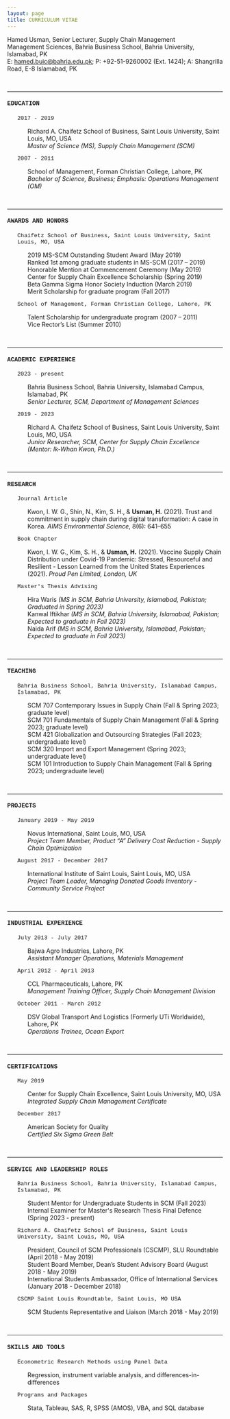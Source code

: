 ```yaml
---
layout: page
title: CURRICULUM VITAE
---
```

Hamed Usman, Senior Lecturer, Supply Chain Management<br/>
Management Sciences, Bahria Business School, Bahria University, Islamabad, PK<br/>
E: hamed.buic@bahria.edu.pk; P: +92-51-9260002 (Ext. 1424); A: Shangrilla Road, E-8 Islamabad, PK


<br/>

---


<h4 style="font-family:courier">EDUCATION</h4>

<ul style="list-style-type:none;">
 <a style="font-family:courier; font-size:13px">2017 - 2019</a>
  <ul style="list-style-type:none;">
   <li>Richard A. Chaifetz School of Business, Saint Louis University, Saint Louis, MO, USA</li>
   <li><i>Master of Science (MS), Supply Chain Management (SCM)</i></li></ul>
</ul>

<ul style="list-style-type:none;">
 <a style="font-family:courier; font-size:13px">2007 - 2011</a>
  <ul style="list-style-type:none;">
   <li>School of Management, Forman Christian College, Lahore, PK</li>
   <li><i>Bachelor of Science, Business; Emphasis: Operations Management (OM)</i></li></ul>
</ul>


<br/>

---


<h4 style="font-family:courier">AWARDS AND HONORS</h4>
 <ul style="list-style-type:none;">
  <a style="font-family:courier; font-size:13px">Chaifetz School of Business, Saint Louis University, Saint Louis, MO, USA</a>
   <ul style="list-style-type:none;">
    <li>2019 MS-SCM Outstanding Student Award (May 2019)</li>
    <li>Ranked 1st among graduate students in MS-SCM (2017 – 2019)</li>
    <li>Honorable Mention at Commencement Ceremony (May 2019)</li>
    <li>Center for Supply Chain Excellence Scholarship (Spring 2019)</li>
    <li>Beta Gamma Sigma Honor Society Induction (March 2019)</li>
    <li>Merit Scholarship for graduate program (Fall 2017)</li>
   </ul>
 </ul>

  <ul style="list-style-type:none;">
   <a style="font-family:courier; font-size:13px">School of Management, Forman Christian College, Lahore, PK</a>
    <ul style="list-style-type:none;">
     <li>Talent Scholarship for undergraduate program (2007 – 2011)</li>
     <li>Vice Rector’s List (Summer 2010)</li>
    </ul>
  </ul>


<br/>

---


<h4 style="font-family:courier">ACADEMIC EXPERIENCE</h4>

<ul style="list-style-type:none;">
 <a style="font-family:courier; font-size:13px">2023 - present</a>
  <ul style="list-style-type:none;">
   <li>Bahria Business School, Bahria University, Islamabad Campus, Islamabad, PK</li>
   <li><i>Senior Lecturer, SCM, Department of Management Sciences</i></li></ul>
</ul>

<ul style="list-style-type:none;">
 <a style="font-family:courier; font-size:13px">2019 - 2023</a>
  <ul style="list-style-type:none;">
   <li>Richard A. Chaifetz School of Business, Saint Louis University, Saint Louis, MO, USA</li>
   <li><i>Junior Researcher, SCM, Center for Supply Chain Excellence (Mentor: Ik-Whan Kwon, Ph.D.)</i></li></ul>
</ul>


<br/>

---


<h4 style="font-family:courier">RESEARCH</h4>
  
  <ul style="list-style-type:none;"><a style="font-family:courier; font-size:13px">Journal Article</a>
   <ul style="list-style-type:none;"><li>Kwon, I. W. G., Shin, N., Kim, S. H., & <b>Usman, H.</b> (2021). Trust and commitment in supply chain during digital transformation: A case in Korea. <i>AIMS Environmental Science</i>, 8(6): 641–655</li></ul>
  </ul>

 <ul style="list-style-type:none;"><a style="font-family:courier; font-size:13px">Book Chapter</a>
  <ul style="list-style-type:none;"><li>Kwon, I. W. G., Kim, S. H., & <b>Usman, H.</b> (2021). Vaccine Supply Chain Distribution under Covid-19 Pandemic: Stressed, Resourceful and Resilient - Lesson Learned from the United States Experiences (2021). <i>Proud Pen Limited, London, UK</i></li>
  </ul>
 </ul>

  <ul style="list-style-type:none;"><a style="font-family:courier; font-size:13px">Master's Thesis Advising</a>
    <ul style="list-style-type:none;">
     <li>Hira Waris <i>(MS in SCM, Bahria University, Islamabad, Pakistan; Graduated in Spring 2023)</i></li>
      <!--<ul style="list-style-type:none;"><li>- Thesis Title: <i>The relationship between inventory leanness, dynamism, and sustainability of firms: In context of US-based clean 200 companies</i></li></ul>-->
     <li>Kanwal Iftikhar <i>(MS in SCM, Bahria University, Islamabad, Pakistan; Expected to graduate in Fall 2023)</i></li>
     <li>Naida Arif <i>(MS in SCM, Bahria University, Islamabad, Pakistan; Expected to graduate in Fall 2023)</i></li>
    </ul>
  </ul>


<br/>

---


<h4 style="font-family:courier">TEACHING</h4>
 <ul style="list-style-type:none;">
  <a style="font-family:courier; font-size:13px">Bahria Business School, Bahria University, Islamabad Campus, Islamabad, PK</a>
   <ul style="list-style-type:none;">
    <li>SCM 707 Contemporary Issues in Supply Chain (Fall & Spring 2023; graduate level)</li>
    <li>SCM 701 Fundamentals of Supply Chain Management (Fall & Spring 2023; graduate level)</li>
    <li>SCM 421 Globalization and Outsourcing Strategies (Fall 2023; undergraduate level)</li>
    <li>SCM 320 Import and Export Management (Spring 2023; undergraduate level)</li>
    <li>SCM 101 Introduction to Supply Chain Management (Fall & Spring 2023; undergraduate level)</li>
   </ul>
 </ul>


<br/>

---


<h4 style="font-family:courier">PROJECTS</h4>

 <ul style="list-style-type:none;">
  <a style="font-family:courier; font-size:13px">January 2019 - May 2019</a>
   <ul style="list-style-type:none;">
    <li>Novus International, Saint Louis, MO, USA</li>
    <li><i>Project Team Member, Product “A” Delivery Cost Reduction - Supply Chain Optimization</i></li></ul> 
 </ul>

 <ul style="list-style-type:none;">
  <a style="font-family:courier; font-size:13px">August 2017 - December 2017</a>
   <ul style="list-style-type:none;">
    <li>International Institute of Saint Louis, Saint Louis, MO, USA</li>
    <li><i>Project Team Leader, Managing Donated Goods Inventory - Community Service Project</i></li></ul>
 </ul>


<br/>

---


<h4 style="font-family:courier">INDUSTRIAL EXPERIENCE</h4>

 <ul style="list-style-type:none;">
  <a style="font-family:courier; font-size:13px">July 2013 - July 2017</a>
   <ul style="list-style-type:none;">
    <li>Bajwa Agro Industries, Lahore, PK</li>
     <li><i>Assistant Manager Operations, Materials Management</i></li></ul>
 </ul>

  <ul style="list-style-type:none;">
  <a style="font-family:courier; font-size:13px">April 2012 - April 2013</a>
   <ul style="list-style-type:none;">
    <li>CCL Pharmaceuticals, Lahore, PK</li>
     <li><i>Management Training Officer, Supply Chain Management Division</i></li></ul>
 </ul>

 <ul style="list-style-type:none;">
  <a style="font-family:courier; font-size:13px">October 2011 - March 2012</a>
   <ul style="list-style-type:none;">
    <li>DSV Global Transport And Logistics (Formerly UTi Worldwide), Lahore, PK</li>
     <li><i>Operations Trainee, Ocean Export</i></li></ul>
 </ul>


<br/>

---


<h4 style="font-family:courier">CERTIFICATIONS</h4>

 <ul style="list-style-type:none;">
  <a style="font-family:courier; font-size:13px">May 2019</a>
   <ul style="list-style-type:none;">
    <li>Center for Supply Chain Excellence, Saint Louis University, MO, USA</li>
     <li><i>Integrated Supply Chain Management Certificate</i></li></ul>
 </ul>

  <ul style="list-style-type:none;">
  <a style="font-family:courier; font-size:13px">December 2017</a>
   <ul style="list-style-type:none;">
    <li>American Society for Quality</li>
     <li><i>Certified Six Sigma Green Belt</i></li></ul>
 </ul>


<br/>

---


<h4 style="font-family:courier">SERVICE AND LEADERSHIP ROLES</h4>

<ul style="list-style-type:none;">
  <a style="font-family:courier; font-size:13px">Bahria Business School, Bahria University, Islamabad Campus, Islamabad, PK</a>
   <ul style="list-style-type:none;">
    <li>Student Mentor for Undergraduate Students in SCM (Fall 2023)</li>
    <li>Internal Examiner for Master's Research Thesis Final Defence (Spring 2023 - present)</li>
    </ul>
 </ul>

 
 <ul style="list-style-type:none;">
  <a style="font-family:courier; font-size:13px">Richard A. Chaifetz School of Business, Saint Louis University, Saint Louis, MO, USA</a>
   <ul style="list-style-type:none;">
    <li>President, Council of SCM Professionals (CSCMP), SLU Roundtable (April 2018 - May 2019)</li>
    <li>Student Board Member, Dean’s Student Advisory Board (August 2018 - May 2019)</li>
    <li>International Students Ambassador, Office of International Services (January 2018 - December 2018)</li>
    </ul>
 </ul>

 <ul style="list-style-type:none;">
  <a style="font-family:courier; font-size:13px">CSCMP Saint Louis Roundtable, Saint Louis, MO USA</a>
   <ul style="list-style-type:none;">
    <li>SCM Students Representative and Liaison (March 2018 - May 2019)</li>
    </ul>
 </ul>


<br/>

---


<h4 style="font-family:courier">SKILLS AND TOOLS</h4>

 <ul style="list-style-type:none;">
  <a style="font-family:courier; font-size:13px">Econometric Research Methods using Panel Data</a>
   <ul style="list-style-type:none;">
    <li>Regression, instrument variable analysis, and differences-in-differences</li>
    </ul>
 </ul>

<ul style="list-style-type:none;">
  <a style="font-family:courier; font-size:13px">Programs and Packages</a>
   <ul style="list-style-type:none;">
    <li>Stata, Tableau, SAS, R, SPSS (AMOS), VBA, and SQL database</li>
    </ul>
 </ul>
